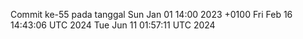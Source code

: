 Commit ke-55 pada tanggal Sun Jan 01 14:00 2023 +0100
Fri Feb 16 14:43:06 UTC 2024
Tue Jun 11 01:57:11 UTC 2024
